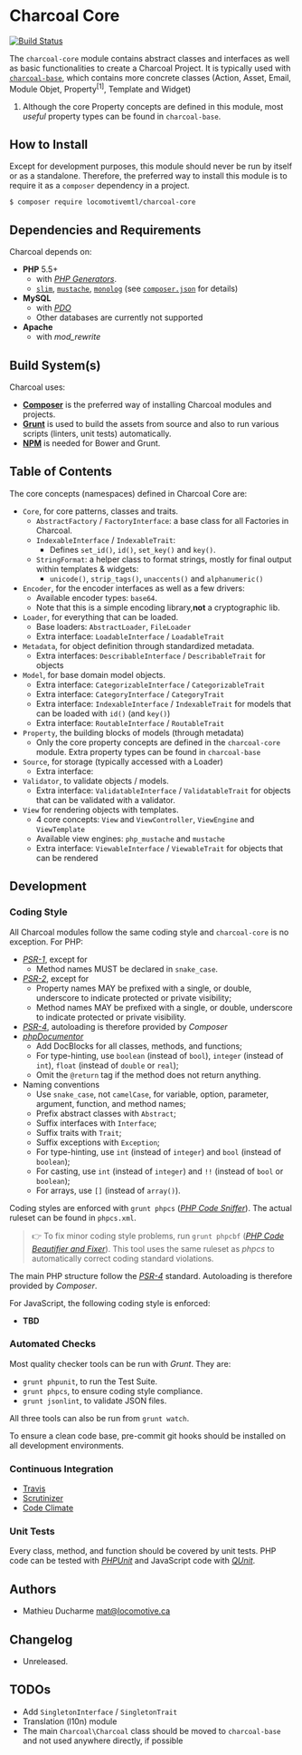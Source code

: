 Charcoal Core
=============

[![Build Status](https://travis-ci.org/locomotivemtl/charcoal-core.svg?branch=master)](https://travis-ci.org/locomotivemtl/charcoal-core)


The `charcoal-core` module contains abstract classes and interfaces as well as basic functionalities to create a Charcoal Project.
It is typically used with [`charcoal-base`](https://github.com/locomotivemtl/charcoal-base), which contains more concrete classes (Action, Asset, Email, Module Objet, Property<sup>\[1\]</sup>, Template and Widget)

1. Although the core Property concepts are defined in this module, most _useful_ property types can be found in `charcoal-base`.

## How to Install

Except for development purposes, this module should never be run by itself or as a standalone. Therefore, the preferred way to install this module is to require it as a `composer` dependency in a project.

```shell
$ composer require locomotivemtl/charcoal-core
```

## Dependencies and Requirements

Charcoal depends on:

- **PHP** 5.5+
  - with [_PHP Generators_](http://php.net/generators).
  - [`slim`](http://www.slimframework.com/), [`mustache`](https://github.com/bobthecow/mustache.php), [`monolog`](https://github.com/Seldaek/monologm/) (see [`composer.json`](composer.json) for details)
- **MySQL**
  - with [_PDO_](http://php.net/pdo)
  - Other databases are currently not supported
- **Apache**
  - with _mod_rewrite_

## Build System(s)

Charcoal uses:

- [**Composer**](http://getcomposer.org/) is the preferred way of installing Charcoal modules and projects.
- [**Grunt**](http://gruntjs.com/) is used to build the assets from source and also to run various scripts (linters, unit tests) automatically.
- [**NPM**](https://npmjs.com/) is needed for Bower and Grunt.

## Table of Contents

The core concepts (namespaces) defined in Charcoal Core are:

- `Core`, for core patterns, classes and traits.
  - `AbstractFactory` / `FactoryInterface`: a base class for all Factories in Charcoal.
  - `IndexableInterface` / `IndexableTrait`:
    -  Defines `set_id()`, `id()`, `set_key()` and `key()`.
  - `StringFormat`: a helper class to format strings, mostly for final output within templates & widgets:
    - `unicode()`, `strip_tags()`, `unaccents()` and `alphanumeric()`
- `Encoder`, for the encoder interfaces as well as a few drivers:
  - Available encoder types: `base64`.
  - Note that this is a simple encoding library,**not** a cryptographic lib.
- `Loader`, for everything that can be loaded.
  - Base loaders: `AbstractLoader`, `FileLoader`
  - Extra interface: `LoadableInterface` / `LoadableTrait`
- `Metadata`, for object definition through standardized metadata.
  - Extra interfaces: `DescribableInterface` / `DescribableTrait` for objects
- `Model`, for base domain model objects.
  - Extra interface: `CategorizableInterface` / `CategorizableTrait`
  - Extra interface: `CategoryInterface` / `CategoryTrait`
  - Extra interface: `IndexableInterface` / `IndexableTrait` for models that can be loaded with `id()` (and `key()`)
  - Extra interface: `RoutableInterface` / `RoutableTrait`
- `Property`, the building blocks of models (through metadata)
  - Only the core property concepts are defined in the `charcoal-core` module. Extra property types can be found in `charcoal-base`
- `Source`, for storage (typically accessed with a Loader)
  - Extra interface:
- `Validator`, to validate objects / models.
  - Extra interface: `ValidatableInterface` / `ValidatableTrait` for objects that can be validated with a validator.
- `View` for rendering objects with templates.
  - 4 core concepts: `View` and `ViewController`, `ViewEngine` and `ViewTemplate`
  - Available view engines: `php_mustache` and `mustache`
  - Extra interface: `ViewableInterface` / `ViewableTrait` for objects that can be rendered

## Development

### Coding Style

All Charcoal modules follow the same coding style and `charcoal-core` is no exception. For PHP:

- [_PSR-1_](https://github.com/php-fig/fig-standards/blob/master/accepted/PSR-1-basic-coding-standard.md), except for
  - Method names MUST be declared in `snake_case`.
- [_PSR-2_](https://github.com/php-fig/fig-standards/blob/master/accepted/PSR-2-coding-style-guide.md), except for
  - Property names MAY be prefixed with a single, or double, underscore to indicate protected or private visibility;
  - Method names MAY be prefixed with a single, or double, underscore to indicate protected or private visibility.
- [_PSR-4_](https://github.com/php-fig/fig-standards/blob/master/accepted/PSR-4-autoloader.md), autoloading is therefore provided by _Composer_
- [_phpDocumentor_](http://phpdoc.org/)
  - Add DocBlocks for all classes, methods, and functions;
  - For type-hinting, use `boolean` (instead of `bool`), `integer` (instead of `int`), `float` (instead of `double` or `real`);
  - Omit the `@return` tag if the method does not return anything.
- Naming conventions
  - Use `snake_case`, not `camelCase`, for variable, option, parameter, argument, function, and method names;
  - Prefix abstract classes with `Abstract`;
  - Suffix interfaces with `Interface`;
  - Suffix traits with `Trait`;
  - Suffix exceptions with `Exception`;
  - For type-hinting, use `int` (instead of `integer`) and `bool` (instead of `boolean`);
  - For casting, use `int` (instead of `integer`) and `!!` (instead of `bool` or `boolean`);
  - For arrays, use `[]` (instead of `array()`).

Coding styles are  enforced with `grunt phpcs` ([_PHP Code Sniffer_](https://github.com/squizlabs/PHP_CodeSniffer)). The actual ruleset can be found in `phpcs.xml`.

> 👉 To fix minor coding style problems, run `grunt phpcbf` ([_PHP Code Beautifier and Fixer_](https://github.com/squizlabs/PHP_CodeSniffer)). This tool uses the same ruleset as *phpcs* to automatically correct coding standard violations.

The main PHP structure follow the [_PSR-4_](https://github.com/php-fig/fig-standards/blob/master/accepted/PSR-4-autoloader.md) standard. Autoloading is therefore provided by _Composer_.

For JavaScript, the following coding style is enforced:

- **TBD**

### Automated Checks

Most quality checker tools can be run with _Grunt_. They are:

- `grunt phpunit`, to run the Test Suite.
- `grunt phpcs`, to ensure coding style compliance.
- `grunt jsonlint`, to validate JSON files.

All three tools can also be run from `grunt watch`.

To ensure a clean code base, pre-commit git hooks should be installed on all development environments.

### Continuous Integration

- [Travis](https://travis-ci.org/)
- [Scrutinizer](https://scrutinizer-ci.com/)
- [Code Climate](https://codeclimate.com/)

### Unit Tests

Every class, method, and function should be covered by unit tests. PHP code can be tested with [_PHPUnit_](https://phpunit.de/) and JavaScript code with [_QUnit_](https://qunitjs.com/).

## Authors

- Mathieu Ducharme <mat@locomotive.ca>

## Changelog

- Unreleased.

## TODOs

- Add `SingletonInterface` / `SingletonTrait`
- Translation (l10n) module
- The main `Charcoal\Charcoal` class should be moved to `charcoal-base` and not used anywhere directly, if possible
